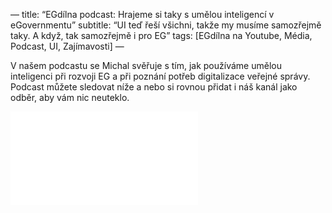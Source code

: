 —
title: “EGdílna podcast: Hrajeme si taky s umělou inteligencí v eGovernmentu”
subtitle: “UI teď řeší všichni, takže my musíme samozřejmě taky. A když, tak samozřejmě i pro EG”
tags: [EGdílna na Youtube, Média, Podcast, UI, Zajímavosti]
—

V našem podcastu se Michal svěřuje s tím, jak používáme umělou inteligenci při rozvoji EG a při poznání potřeb digitalizace veřejné správy. Podcast můžete sledovat níže a nebo si rovnou přidat i náš kanál jako odběr, aby vám nic neuteklo.


<iframe width=“560” height=“315” src=“https://www.youtube.com/embed/x-XqMZh38Dg” title=“YouTube video player” frameborder=“0” allow=“accelerometer; autoplay; clipboard-write; encrypted-media; gyroscope; picture-in-picture; web-share” allowfullscreen></iframe>